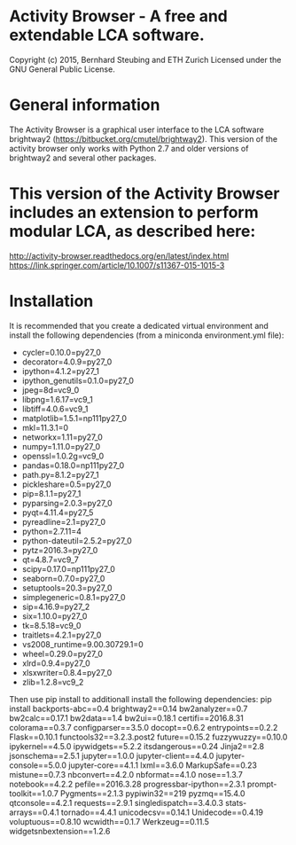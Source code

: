 # Activity Browser - A free and extendable LCA software. #
Copyright (c) 2015, Bernhard Steubing and ETH Zurich
Licensed under the GNU General Public License.

# General information #
The Activity Browser is a graphical user interface to the LCA software brightway2 (https://bitbucket.org/cmutel/brightway2). 
This version of the activity browser only works with Python 2.7 and older versions of brightway2 and several other packages. 

# This version of the Activity Browser includes an extension to perform modular LCA, as described here: #
http://activity-browser.readthedocs.org/en/latest/index.html
https://link.springer.com/article/10.1007/s11367-015-1015-3

# Installation #

It is recommended that you create a dedicated virtual environment and install the following dependencies (from a miniconda environment.yml file): 
- cycler=0.10.0=py27_0
- decorator=4.0.9=py27_0
- ipython=4.1.2=py27_1
- ipython_genutils=0.1.0=py27_0
- jpeg=8d=vc9_0
- libpng=1.6.17=vc9_1
- libtiff=4.0.6=vc9_1
- matplotlib=1.5.1=np111py27_0
- mkl=11.3.1=0
- networkx=1.11=py27_0
- numpy=1.11.0=py27_0
- openssl=1.0.2g=vc9_0
- pandas=0.18.0=np111py27_0
- path.py=8.1.2=py27_1
- pickleshare=0.5=py27_0
- pip=8.1.1=py27_1
- pyparsing=2.0.3=py27_0
- pyqt=4.11.4=py27_5
- pyreadline=2.1=py27_0
- python=2.7.11=4
- python-dateutil=2.5.2=py27_0
- pytz=2016.3=py27_0
- qt=4.8.7=vc9_7
- scipy=0.17.0=np111py27_0
- seaborn=0.7.0=py27_0
- setuptools=20.3=py27_0
- simplegeneric=0.8.1=py27_0
- sip=4.16.9=py27_2
- six=1.10.0=py27_0
- tk=8.5.18=vc9_0
- traitlets=4.2.1=py27_0
- vs2008_runtime=9.00.30729.1=0
- wheel=0.29.0=py27_0
- xlrd=0.9.4=py27_0
- xlsxwriter=0.8.4=py27_0
- zlib=1.2.8=vc9_2

Then use pip install to additionall install the following dependencies:
pip install backports-abc==0.4 brightway2==0.14  bw2analyzer==0.7 bw2calc==0.17.1 bw2data==1.4 bw2ui==0.18.1 certifi==2016.8.31 colorama==0.3.7 configparser==3.5.0 docopt==0.6.2 entrypoints==0.2.2 Flask==0.10.1 functools32==3.2.3.post2 future==0.15.2 fuzzywuzzy==0.10.0 ipykernel==4.5.0 ipywidgets==5.2.2 itsdangerous==0.24 Jinja2==2.8 jsonschema==2.5.1 jupyter==1.0.0 jupyter-client==4.4.0 jupyter-console==5.0.0  jupyter-core==4.1.1 lxml==3.6.0  MarkupSafe==0.23 mistune==0.7.3 nbconvert==4.2.0 nbformat==4.1.0 nose==1.3.7 notebook==4.2.2 pefile==2016.3.28 progressbar-ipython==2.3.1 prompt-toolkit==1.0.7 Pygments==2.1.3 pypiwin32==219 pyzmq==15.4.0 qtconsole==4.2.1 requests==2.9.1 singledispatch==3.4.0.3 stats-arrays==0.4.1 tornado==4.4.1 unicodecsv==0.14.1 Unidecode==0.4.19 voluptuous==0.8.10 wcwidth==0.1.7 Werkzeug==0.11.5 widgetsnbextension==1.2.6  